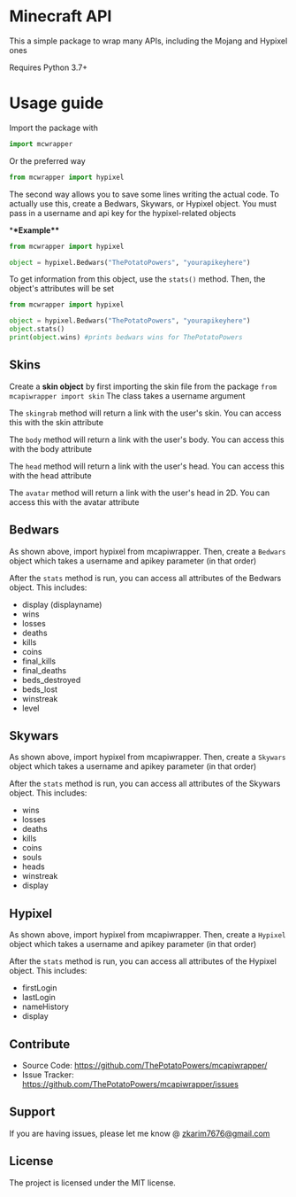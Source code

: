 # Minecraft API

This a simple package to wrap many APIs, including the Mojang and Hypixel ones

Requires Python 3.7+

# Usage guide

Import the package with

```py
import mcwrapper
```

Or the preferred way

```py
from mcwrapper import hypixel
```

The second way allows you to save some lines writing the actual code. To actually use this, create a Bedwars, Skywars, or Hypixel object. You must pass in a username and api key for the hypixel-related objects

\***\*Example\*\***

```py
from mcwrapper import hypixel

object = hypixel.Bedwars("ThePotatoPowers", "yourapikeyhere")
```

To get information from this object, use the `stats()` method. Then, the object's attributes will be set

```py
from mcwrapper import hypixel

object = hypixel.Bedwars("ThePotatoPowers", "yourapikeyhere")
object.stats()
print(object.wins) #prints bedwars wins for ThePotatoPowers
```

## Skins

Create a **skin object** by first importing the skin file from the package `from mcapiwrapper import skin`
The class takes a username argument

The `skingrab` method will return a link with the user's skin. You can access this with the skin attribute

The `body` method will return a link with the user's body. You can access this with the body attribute

The `head` method will return a link with the user's head. You can access this with the head attribute

The `avatar` method will return a link with the user's head in 2D. You can access this with the avatar attribute

## Bedwars

As shown above, import hypixel from mcapiwrapper. Then, create a `Bedwars` object which takes a username and apikey parameter (in that order)

After the `stats` method is run, you can access all attributes of the Bedwars object. This includes:

- display (displayname)
- wins
- losses
- deaths
- kills
- coins
- final_kills
- final_deaths
- beds_destroyed
- beds_lost
- winstreak
- level

## Skywars

As shown above, import hypixel from mcapiwrapper. Then, create a `Skywars` object which takes a username and apikey parameter (in that order)

After the `stats` method is run, you can access all attributes of the Skywars object. This includes:

- wins
- losses
- deaths
- kills
- coins
- souls
- heads
- winstreak
- display

## Hypixel

As shown above, import hypixel from mcapiwrapper. Then, create a `Hypixel` object which takes a username and apikey parameter (in that order)

After the `stats` method is run, you can access all attributes of the Hypixel object. This includes:

- firstLogin
- lastLogin
- nameHistory
- display

## Contribute

- Source Code: https://github.com/ThePotatoPowers/mcapiwrapper/
- Issue Tracker: https://github.com/ThePotatoPowers/mcapiwrapper/issues

## Support

If you are having issues, please let me know @ zkarim7676@gmail.com

## License

The project is licensed under the MIT license.
